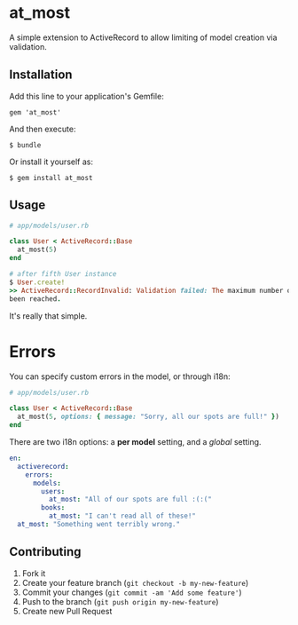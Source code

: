 # at_most

A simple extension to ActiveRecord to allow limiting of model creation via
validation.

## Installation

Add this line to your application's Gemfile:

    gem 'at_most'

And then execute:

    $ bundle

Or install it yourself as:

    $ gem install at_most

## Usage

```ruby
# app/models/user.rb

class User < ActiveRecord::Base
  at_most(5)
end

# after fifth User instance
$ User.create!
>> ActiveRecord::RecordInvalid: Validation failed: The maximum number of users has
been reached.
```

It's really that simple.

# Errors

You can specify custom errors in the model, or through i18n:

```ruby
# app/models/user.rb

class User < ActiveRecord::Base
  at_most(5, options: { message: "Sorry, all our spots are full!" })
end
```

There are two i18n options: a **per model** setting, and a *global* setting.

```yaml
en:
  activerecord:
    errors:
      models:
        users:
          at_most: "All of our spots are full :(:("
        books:
          at_most: "I can't read all of these!"
  at_most: "Something went terribly wrong."
```

## Contributing

1. Fork it
2. Create your feature branch (`git checkout -b my-new-feature`)
3. Commit your changes (`git commit -am 'Add some feature'`)
4. Push to the branch (`git push origin my-new-feature`)
5. Create new Pull Request
